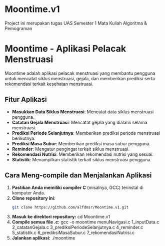 # Moontime.v1
Project ini merupakan tugas UAS Semester 1 Mata Kuliah Algoritma &amp; Pemograman 

# Moontime - Aplikasi Pelacak Menstruasi

Moontime adalah aplikasi pelacak menstruasi yang membantu pengguna untuk mencatat siklus menstruasi, gejala, dan memberikan prediksi serta rekomendasi terkait kesehatan menstruasi.

## Fitur Aplikasi

- **Masukkan Data Siklus Menstruasi**: Mencatat data siklus menstruasi pengguna.
- **Catatan Gejala Menstruasi**: Mencatat gejala yang dialami selama menstruasi.
- **Prediksi Periode Selanjutnya**: Memberikan prediksi periode menstruasi berikutnya.
- **Prediksi Masa Subur**: Memberikan prediksi masa subur pengguna.
- **Reminder**: Mengatur pengingat terkait siklus menstruasi.
- **Rekomendasi Nutrisi**: Memberikan rekomendasi nutrisi yang sesuai.
- **Statistik**: Menampilkan statistik terkait siklus menstruasi pengguna.

## Cara Meng-compile dan Menjalankan Aplikasi

1. **Pastikan Anda memiliki compiler C** (misalnya, GCC) terinstal di komputer Anda.
2. **Clone repository ini**:
   ```sh
   git clone https://github.com/alfdmsr/Moontime.v1.git
3. **Masuk ke direktori repository:**
   cd Moontime.v1
4. **Compile semua file .c:**
   gcc -o moontime menuNavigasi.c 1_inputData.c 2_catatanGejala.c 3_prediksiPeriodeSelanjutnya.c 4_reminder.c 5_statistik.c 6_prediksiMasaSubur.c 7_rekomendasiNutrisi.c
5. **Jalankan aplikasi:**
   ./moontime

   
   
